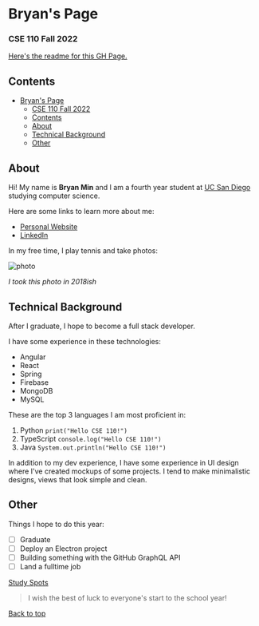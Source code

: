 # Bryan's Page
### CSE 110 Fall 2022
[Here's the readme for this GH Page.](/README.md)

## Contents
- [Bryan's Page](#bryans-page)
    - [CSE 110 Fall 2022](#cse-110-fall-2022)
  - [Contents](#contents)
  - [About](#about)
  - [Technical Background](#technical-background)
  - [Other](#other)

## About
Hi! My name is **Bryan Min** and I am a fourth year student at [UC San Diego](https://ucsd.edu/) studying 
computer science.

Here are some links to learn more about me:
- [Personal Website](https://bryanmin.me/)
- [LinkedIn](https://www.linkedin.com/in/bryanmin/)

In my free time, I play tennis and take photos:

![photo](https://avatars.githubusercontent.com/u/43192371?v=4)

*I took this photo in 2018ish*

## Technical Background

After I graduate, I hope to become a full stack developer.

I have some experience in these technologies:
- Angular
- React
- Spring
- Firebase
- MongoDB
- MySQL

These are the top 3 languages I am most proficient in:
1. Python `print("Hello CSE 110!")`
2. TypeScript `console.log("Hello CSE 110!")`
3. Java `System.out.println("Hello CSE 110!")`

In addition to my dev experience, I have some experience in UI design where I've created mockups of some projects. I tend to make minimalistic designs, views that look simple and clean.

## Other

Things I hope to do this year:
- [ ] Graduate
- [ ] Deploy an Electron project
- [ ] Building something with the GitHub GraphQL API
- [ ] Land a fulltime job

[Study Spots](study-spots.md)

> I wish the best of luck to everyone's start to the school year!

[Back to top](#bryans-page)
